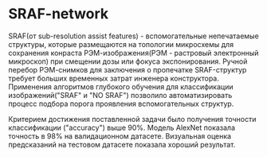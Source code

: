 # SRAF-network
SRAF(от sub-resolution assist features) - вспомогательные непечатаемые структуры, которые размещаются на топологии микросхемы
для сохранения конраста РЭМ-изображения(РЭМ - растровый электронный микроскоп) при смещении дозы или фокуса экспонирования. Ручной перебор РЭМ-снимков
для заключения о пропечатке SRAF-структур требует больших временных затрат инженера конструктора. Применения алгоритмов глубокого обучения для классификации
изображений("SRAF" и "NO SRAF") позволило автоматизировать процесс подбора порога проявления вспомогательных структур. 

Критерием достижения поставленной задачи было получения точности классификации ("accuracy") выше 90%. Модель AlexNet показала точность в 98% на валидационном
датасете. Визуальная оценка предсказаний на тестовом датасете показала хороший результат. 
